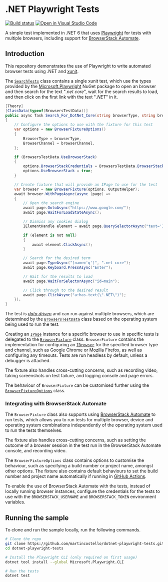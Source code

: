 # .NET Playwright Tests

[![Build status](https://github.com/martincostello/dotnet-playwright-tests/workflows/build/badge.svg?branch=main&event=push)](https://github.com/martincostello/dotnet-playwright-tests/actions?query=workflow%3Abuild+branch%3Amain+event%3Apush) [![Open in Visual Studio Code](https://open.vscode.dev/badges/open-in-vscode.svg)](https://open.vscode.dev/martincostello/dotnet-playwright-tests)

A simple test implemented in .NET 6 that uses [Playwright] for tests with
multiple browsers, including support for [BrowserStack Automate].

## Introduction

This repository demonstrates the use of Playwright to write automated browser
tests using .NET and [xunit].

The [`SearchTests`] class contains a single xunit test, which use the types
provided by the [Microsoft.Playwright] NuGet package to open an browser and then
search for the text "_.net core_", wait for the search results to load, and
then click on the first link with the text "_.NET_" in it.

```csharp
[Theory]
[ClassData(typeof(BrowsersTestData))]
public async Task Search_For_DotNet_Core(string browserType, string browserChannel)
{
    // Configure the options to use with the fixture for this test
    var options = new BrowserFixtureOptions()
    {
        BrowserType = browserType,
        BrowserChannel = browserChannel,
    };

    if (BrowsersTestData.UseBrowserStack)
    {
        options.BrowserStackCredentials = BrowsersTestData.BrowserStackCredentials();
        options.UseBrowserStack = true;
    }

    // Create fixture that will provide an IPage to use for the test
    var browser = new BrowserFixture(options, OutputHelper);
    await browser.WithPageAsync(async (page) =>
    {
        // Open the search engine
        await page.GotoAsync("https://www.google.com/");
        await page.WaitForLoadStateAsync();

        // Dismiss any cookies dialog
        IElementHandle element = await page.QuerySelectorAsync("text='I agree'");

        if (element is not null)
        {
            await element.ClickAsync();
        }

        // Search for the desired term
        await page.TypeAsync("[name='q']", ".net core");
        await page.Keyboard.PressAsync("Enter");

        // Wait for the results to load
        await page.WaitForSelectorAsync("id=main");

        // Click through to the desired result
        await page.ClickAsync("a:has-text(\".NET\")");
    });
}
```

The test is _[data driven]_ and can run against multiple browsers, which are
determined by the [`BrowsersTestData`] class based on the operating system being
used to run the test.

Creating an [`IPage`] instance for a specific browser to use in specific tests
is delegated to the [`BrowserFixture`] class. `BrowserFixture` contains the
implementation for configuring an [`IBrowser`] for the specified browser type
and channel, such as Google Chrome or Mozilla Firefox, as well as configuring
any timeouts. Tests are run headless by default, unless a debugger is attached.

The fixture also handles cross-cutting concerns, such as recording video, taking
screenshots on test failure, and logging console and page errors.

The behaviour of `BrowserFixture` can be customised further using the
[`BrowserFixtureOptions`] class.

### Integrating with BrowserStack Automate

The `BrowserFixture` class also supports using [BrowserStack Automate] to run
tests, which allows you to run tests for multiple browser, device and operating
system combinations independently of the operating system used to run the tests
themselves.

The fixture also handles cross-cutting concerns, such as setting the outcome of
a browser session in the test run in the BrowserStack Automate console, and
recording video.

The `BrowserFixtureOptions` class contains options to customise the behaviour,
such as specifying a build number or project name, amongst other options. The
fixture also contains default behaviours to set the build number and project
name automatically if running in [GitHub Actions].

To enable the use of BrowserStack Automate with the tests, instead of locally
running browser instances, configure the credentials for the tests to use with
the `BROWSERSTACK_USERNAME` and `BROWSERSTACK_TOKEN` environment variables.

## Running the sample

To clone and run the sample locally, run the following commands.

```sh
# Clone the repo
git clone https://github.com/martincostello/dotnet-playwright-tests.git
cd dotnet-playwright-tests

# Install the Playwright CLI (only required on first usage)
dotnet tool install --global Microsoft.Playwright.CLI

# Run the tests
dotnet test
```

[BrowserStack Automate]: https://www.browserstack.com/automate
[data driven]: https://andrewlock.net/creating-parameterised-tests-in-xunit-with-inlinedata-classdata-and-memberdata/
[GitHub Actions]: https://docs.github.com/en/actions
[Microsoft.Playwright]: https://www.nuget.org/packages/Microsoft.Playwright/
[Playwright]: https://playwright.dev/dotnet/
[xunit]: https://xunit.net/

[`BrowserFixture`]: https://github.com/martincostello/dotnet-playwright-tests/blob/main/PlaywrightTests/BrowserFixture.cs
[`BrowserFixtureOptions`]: https://github.com/martincostello/dotnet-playwright-tests/blob/main/PlaywrightTests/BrowserFixtureOptions.cs
[`BrowsersTestData`]: https://github.com/martincostello/dotnet-playwright-tests/blob/648d0f9ad0235a952fa0fc935ff038b1a833f30b/PlaywrightTests/BrowsersTestData.cs#L23-L45
[`IBrowser`]: https://playwright.dev/dotnet/docs/api/class-browser
[`IPage`]: https://playwright.dev/dotnet/docs/api/class-page
[`SearchTests`]: https://github.com/martincostello/dotnet-playwright-tests/blob/648d0f9ad0235a952fa0fc935ff038b1a833f30b/PlaywrightTests/SearchTests.cs#L19-L21
